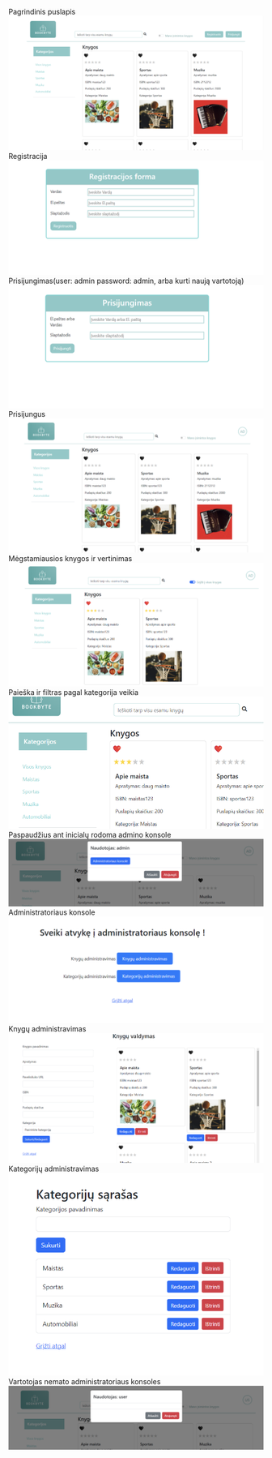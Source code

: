 Pagrindinis puslapis
![alt text](image.png)
Registracija
![alt text](image-1.png)
Prisijungimas(user: admin password: admin, arba kurti naują vartotoją)
![alt text](image-2.png)
Prisijungus 
![alt text](image-3.png)
Mėgstamiausios knygos ir vertinimas
![alt text](image-4.png)
Paieška ir filtras pagal kategorija veikia
![alt text](image-6.png)
Paspaudžius ant inicialų rodoma admino konsole
![alt text](image-5.png)
Administratoriaus konsole
![alt text](image-7.png)
Knygų administravimas
![alt text](image-8.png)
Kategorijų administravimas
![alt text](image-9.png)
Vartotojas nemato administratoriaus konsoles
![alt text](image-10.png)
